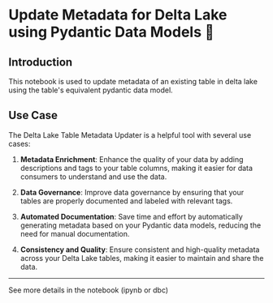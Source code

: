 # Update Metadata for Delta Lake using Pydantic Data Models 📑

## Introduction

This notebook is used to update metadata of an existing table in delta lake using the table's equivalent pydantic data model. 

## Use Case

The Delta Lake Table Metadata Updater is a helpful tool with several use cases:

1. **Metadata Enrichment**: Enhance the quality of your data by adding descriptions and tags to your table columns, making it easier for data consumers to understand and use the data.

2. **Data Governance**: Improve data governance by ensuring that your tables are properly documented and labeled with relevant tags.

3. **Automated Documentation**: Save time and effort by automatically generating metadata based on your Pydantic data models, reducing the need for manual documentation.

4. **Consistency and Quality**: Ensure consistent and high-quality metadata across your Delta Lake tables, making it easier to maintain and share the data.

---
See more details in the notebook (ipynb or dbc)
